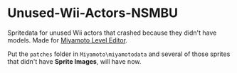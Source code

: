 # Unused-Wii-Actors-NSMBU
Spritedata for unused Wii actors that crashed because they didn't have models. Made for [Miyamoto Level Editor](https://github.com/aboood40091/Miyamoto).

Put the `patches` folder in `Miyamoto\miyamotodata` and several of those sprites that didn't have **Sprite Images**, will have now.
